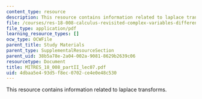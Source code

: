 ```yaml
---
content_type: resource
description: This resource contains information related to laplace transforms.
file: /courses/res-18-008-calculus-revisited-complex-variables-differential-equations-and-linear-algebra-fall-2011/4dbaa5e493d5f8ec0702ce4e0e48c530_MITRES_18_008_partII_lec07.pdf
file_type: application/pdf
learning_resource_types: []
ocw_type: OCWFile
parent_title: Study Materials
parent_type: SupplementalResourceSection
parent_uid: 38b5a78e-2a04-002a-9081-8629b2639c06
resourcetype: Document
title: MITRES_18_008_partII_lec07.pdf
uid: 4dbaa5e4-93d5-f8ec-0702-ce4e0e48c530
---
```

This resource contains information related to laplace transforms.